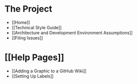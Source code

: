 # The Project
* [[Home]]
* [[Technical Style Guide]]
* [[Architecture and Development Environment Assumptions]]
* [[Filing Issues]]

# [[Help Pages]]
* [[Adding a Graphic to a GitHub Wiki]]
* [[Setting Up Labels]]

